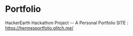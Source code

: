 # Portfolio
HackerEarth Hackathon Project -- A Personal Portfolio
SITE : https://hermesportfolio.glitch.me/
